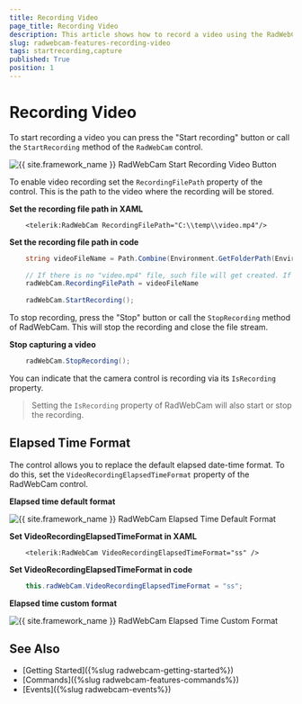 ```yaml
---
title: Recording Video
page_title: Recording Video
description: This article shows how to record a video using the RadWebCam control.
slug: radwebcam-features-recording-video
tags: startrecording,capture
published: True
position: 1
---
```


# Recording Video

To start recording a video you can press the "Start recording" button or call the `StartRecording` method of the `RadWebCam` control. 

![{{ site.framework_name }} RadWebCam Start Recording Video Button](images/radwebcam-features-recording-video-0.png)

To enable video recording set the `RecordingFilePath` property of the control. This is the path to the video where the recording will be stored.

__Set the recording file path in XAML__
```XAML
	<telerik:RadWebCam RecordingFilePath="C:\\temp\\video.mp4"/>
```

__Set the recording file path in code__
```C#
	string videoFileName = Path.Combine(Environment.GetFolderPath(Environment.SpecialFolder.Desktop), "video.mp4");
	
	// If there is no "video.mp4" file, such file will get created. If the file exists, it will get overridden.
	radWebCam.RecordingFilePath = videoFileName
	
	radWebCam.StartRecording();
```

To stop recording, press the "Stop" button or call the `StopRecording` method of RadWebCam. This will stop the recording and close the file stream.

__Stop capturing a video__
```C#
	radWebCam.StopRecording();
```

You can indicate that the camera control is recording via its `IsRecording` property.

> Setting the `IsRecording` property of RadWebCam will also start or stop the recording.

## Elapsed Time Format

The control allows you to replace the default elapsed date-time format. To do this, set the `VideoRecordingElapsedTimeFormat` property of the RadWebCam control.

__Elapsed time default format__

![{{ site.framework_name }} RadWebCam Elapsed Time Default Format](images/radwebcam-features-recording-video-1.png)

__Set VideoRecordingElapsedTimeFormat in XAML__
```XAML
	<telerik:RadWebCam VideoRecordingElapsedTimeFormat="ss" />
```

__Set VideoRecordingElapsedTimeFormat in code__
```C#
	this.radWebCam.VideoRecordingElapsedTimeFormat = "ss";
```

__Elapsed time custom format__

![{{ site.framework_name }} RadWebCam Elapsed Time Custom Format](images/radwebcam-features-recording-video-2.png)

## See Also  
* [Getting Started]({%slug radwebcam-getting-started%})
* [Commands]({%slug radwebcam-features-commands%})
* [Events]({%slug radwebcam-events%})